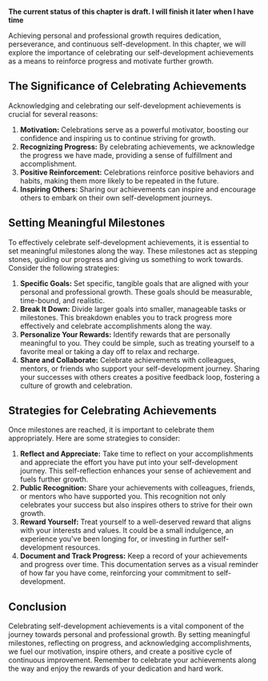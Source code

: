 **The current status of this chapter is draft. I will finish it later when I have time**

Achieving personal and professional growth requires dedication, perseverance, and continuous self-development. In this chapter, we will explore the importance of celebrating our self-development achievements as a means to reinforce progress and motivate further growth.

The Significance of Celebrating Achievements
--------------------------------------------

Acknowledging and celebrating our self-development achievements is crucial for several reasons:

1. **Motivation:** Celebrations serve as a powerful motivator, boosting our confidence and inspiring us to continue striving for growth.
2. **Recognizing Progress:** By celebrating achievements, we acknowledge the progress we have made, providing a sense of fulfillment and accomplishment.
3. **Positive Reinforcement:** Celebrations reinforce positive behaviors and habits, making them more likely to be repeated in the future.
4. **Inspiring Others:** Sharing our achievements can inspire and encourage others to embark on their own self-development journeys.

Setting Meaningful Milestones
-----------------------------

To effectively celebrate self-development achievements, it is essential to set meaningful milestones along the way. These milestones act as stepping stones, guiding our progress and giving us something to work towards. Consider the following strategies:

1. **Specific Goals:** Set specific, tangible goals that are aligned with your personal and professional growth. These goals should be measurable, time-bound, and realistic.
2. **Break It Down:** Divide larger goals into smaller, manageable tasks or milestones. This breakdown enables you to track progress more effectively and celebrate accomplishments along the way.
3. **Personalize Your Rewards:** Identify rewards that are personally meaningful to you. They could be simple, such as treating yourself to a favorite meal or taking a day off to relax and recharge.
4. **Share and Collaborate:** Celebrate achievements with colleagues, mentors, or friends who support your self-development journey. Sharing your successes with others creates a positive feedback loop, fostering a culture of growth and celebration.

Strategies for Celebrating Achievements
---------------------------------------

Once milestones are reached, it is important to celebrate them appropriately. Here are some strategies to consider:

1. **Reflect and Appreciate:** Take time to reflect on your accomplishments and appreciate the effort you have put into your self-development journey. This self-reflection enhances your sense of achievement and fuels further growth.
2. **Public Recognition:** Share your achievements with colleagues, friends, or mentors who have supported you. This recognition not only celebrates your success but also inspires others to strive for their own growth.
3. **Reward Yourself:** Treat yourself to a well-deserved reward that aligns with your interests and values. It could be a small indulgence, an experience you've been longing for, or investing in further self-development resources.
4. **Document and Track Progress:** Keep a record of your achievements and progress over time. This documentation serves as a visual reminder of how far you have come, reinforcing your commitment to self-development.

Conclusion
----------

Celebrating self-development achievements is a vital component of the journey towards personal and professional growth. By setting meaningful milestones, reflecting on progress, and acknowledging accomplishments, we fuel our motivation, inspire others, and create a positive cycle of continuous improvement. Remember to celebrate your achievements along the way and enjoy the rewards of your dedication and hard work.
